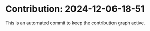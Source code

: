 # Contribution: 2024-12-06-18-51
This is an automated commit to keep the contribution graph active.
